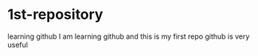 # 1st-repository
learning github
I am learning github and this is my first repo
github is very useful 
